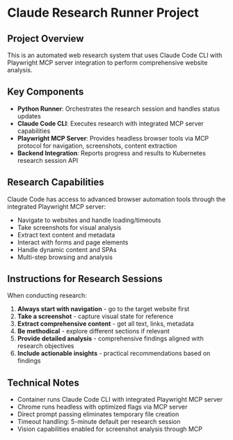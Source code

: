 # Claude Research Runner Project

## Project Overview
This is an automated web research system that uses Claude Code CLI with Playwright MCP server integration to perform comprehensive website analysis.

## Key Components
- **Python Runner**: Orchestrates the research session and handles status updates
- **Claude Code CLI**: Executes research with integrated MCP server capabilities  
- **Playwright MCP Server**: Provides headless browser tools via MCP protocol for navigation, screenshots, content extraction
- **Backend Integration**: Reports progress and results to Kubernetes research session API

## Research Capabilities
Claude Code has access to advanced browser automation tools through the integrated Playwright MCP server:
- Navigate to websites and handle loading/timeouts
- Take screenshots for visual analysis 
- Extract text content and metadata
- Interact with forms and page elements
- Handle dynamic content and SPAs
- Multi-step browsing and analysis

## Instructions for Research Sessions
When conducting research:
1. **Always start with navigation** - go to the target website first
2. **Take a screenshot** - capture visual state for reference
3. **Extract comprehensive content** - get all text, links, metadata
4. **Be methodical** - explore different sections if relevant
5. **Provide detailed analysis** - comprehensive findings aligned with research objectives
6. **Include actionable insights** - practical recommendations based on findings

## Technical Notes
- Container runs Claude Code CLI with integrated Playwright MCP server
- Chrome runs headless with optimized flags via MCP server
- Direct prompt passing eliminates temporary file creation
- Timeout handling: 5-minute default per research session
- Vision capabilities enabled for screenshot analysis through MCP
